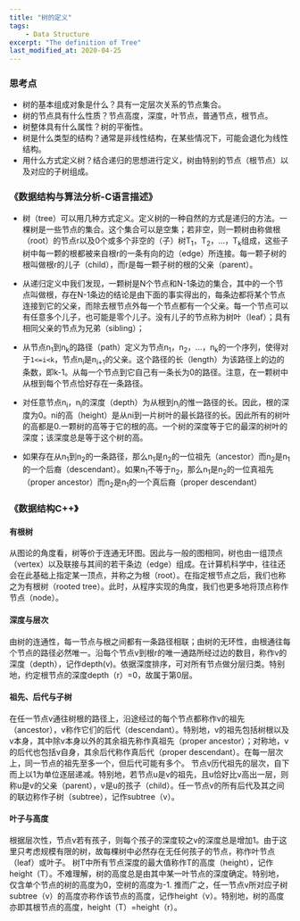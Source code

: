```yaml
---
title: "树的定义"
tags:
    - Data Structure
excerpt: "The definition of Tree"
last_modified_at: 2020-04-25
---
```


### 思考点

- 树的基本组成对象是什么？具有一定层次关系的节点集合。
- 树的节点具有什么性质？节点高度，深度，叶节点，普通节点，根节点。
- 树整体具有什么属性？树的平衡性。
- 树是什么类型的结构？通常是非线性结构，在某些情况下，可能会退化为线性结构。
- 用什么方式定义树？结合递归的思想进行定义，树由特别的节点（根节点）以及对应的子树组成。

### 《数据结构与算法分析-C语言描述》

- 树（tree）可以用几种方式定义。定义树的一种自然的方式是递归的方法。一棵树是一些节点的集合。这个集合可以是空集；若非空，则一颗树由称做根（root）的节点r以及0个或多个非空的（子）树T<sub>1</sub>，T<sub>2</sub>，...，T<sub>k</sub>组成，这些子树中每一颗的根都被来自根r的一条有向的边（edge）所连接。每一颗子树的根叫做根r的儿子（child），而r是每一颗子树的根的父亲（parent）。

- 从递归定义中我们发现，一颗树是N个节点和N-1条边的集合，其中的一个节点叫做根，存在N-1条边的结论是由下面的事实得出的，每条边都将某个节点连接到它的父亲，而除去根节点外每一个节点都有一个父亲。每一个节点可以有任意多个儿子，也可能是零个儿子。没有儿子的节点称为树叶（leaf）；具有相同父亲的节点为兄弟（sibling）；

- 从节点n<sub>1</sub>到n<sub>k</sub>的路径（path）定义为节点n<sub>1</sub>，n<sub>2</sub>，...，n<sub>k</sub>的一个序列，使得对于`1<=i<k`，节点n<sub>i</sub>是n<sub>i+1</sub>的父亲。这个路径的长（length）为该路径上的边的条数，即k-1。从每一个节点到它自己有一条长为0的路径。注意，在一颗树中从根到每个节点恰好存在一条路径。

- 对任意节点n<sub>i</sub>，n<sub>i</sub>的深度（depth）为从根到n<sub>i</sub>的惟一路径的长。因此，根的深度为0。ni的高（height）是从ni到一片树叶的最长路径的长。因此所有的树叶的高都是0.一颗树的高等于它的根的高。一个树的深度等于它的最深的树叶的深度；该深度总是等于这个树的高。

- 如果存在从n<sub>1</sub>到n<sub>2</sub>的一条路径，那么n<sub>1</sub>是n<sub>2</sub>的一位祖先（ancestor）而n<sub>2</sub>是n<sub>1</sub>的一个后裔（descendant）。如果n<sub>1</sub>不等于n<sub>2</sub>，那么n<sub>1</sub>是n<sub>2</sub>的一位真祖先（proper ancestor）而n<sub>2</sub>是n<sub>1</sub>的一个真后裔（proper descendant）

### 《数据结构C++》

#### 有根树
从图论的角度看，树等价于连通无环图。因此与一般的图相同，树也由一组顶点（vertex）以及联接与其间的若干条边（edge）组成。在计算机科学中，往往还会在此基础上指定某一顶点，并称之为根（root）。在指定根节点之后，我们也称之为有根树（rooted tree）。此时，从程序实现的角度，我们也更多地将顶点称作节点（node）。

#### 深度与层次
由树的连通性，每一节点与根之间都有一条路径相联；由树的无环性，由根通往每个节点的路径必然唯一。沿每个节点v到根r的唯一通路所经过边的数目，称作v的深度（depth），记作depth(v)。依据深度排序，可对所有节点做分层归类。特别地，约定根节点的深度depth（r）=0，故属于第0层。

#### 祖先、后代与子树
在任一节点v通往树根的路径上，沿途经过的每个节点都称作v的祖先（ancestor），v称作它们的后代（descendant）。特别地，v的祖先包括树根以及v本身，其中除v本身以外的其余祖先称作真祖先（proper ancestor）；对称地，v的后代也包括v自身，其余后代称作真后代（proper descendant）。在每一层次上，同一节点的祖先至多一个，但后代可能有多个。
节点v历代祖先的层次，自下而上以1为单位逐层递减。特别地，若节点u是v的祖先，且u恰好比v高出一层，则称u是v的父亲（parent），v是u的孩子（child）。任一节点v的所有后代及其之间的联边称作子树（subtree），记作subtree（v）。

#### 叶子与高度
根据层次性，节点v若有孩子，则每个孩子的深度较之v的深度总是增加1。由于这里只考虑规模有限的树，故每棵树中必然存在无任何孩子的节点，称作叶节点（leaf）或叶子。
树T中所有节点深度的最大值称作T的高度（height），记作height（T）。不难理解，树的高度总是由其中某一叶节点的深度确定。特别地，仅含单个节点的树的高度为0，空树的高度为-1.
推而广之，任一节点v所对应子树subtree（v）的高度亦称作该节点的高度，记作height（v）。特别地，树的高度亦即其根节点的高度，height（T）=height（r）。
